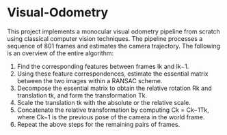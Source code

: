 # Visual-Odometry
This project implements a monocular visual odometry pipeline from scratch using classical computer vision techniques. The pipeline processes a sequence of 801 frames and estimates the camera trajectory.
The following is an overview of the entire algorithm:
1. Find the corresponding features between frames Ik and Ik−1.
2. Using these feature correspondences, estimate the essential matrix between the two images within a RANSAC
scheme.
3. Decompose the essential matrix to obtain the relative rotation Rk and translation tk, and form the transformation
Tk.
4. Scale the translation tk with the absolute or the relative scale.
5. Concatenate the relative transformation by computing Ck = Ck−1Tk, where Ck−1 is the previous pose of the
camera in the world frame.
6. Repeat the above steps for the remaining pairs of frames.
